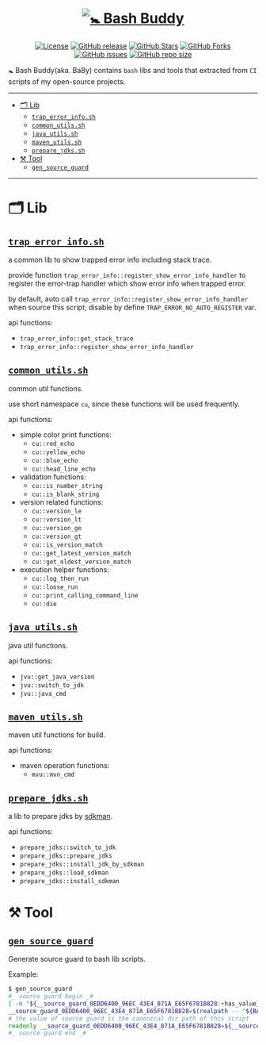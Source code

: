 # <div align="center"><a href="#"><img src="https://github.com/foldright/bash-buddy/assets/1063891/7f4ae25c-d57f-464a-bd29-2261fc372688" alt="🚼 Bash Buddy"></a></div>

<p align="center">
<a href="https://www.apache.org/licenses/LICENSE-2.0.html"><img src="https://img.shields.io/github/license/foldright/bash-buddy?color=4D7A97&logo=apache" alt="License"></a>
<a href="https://github.com/foldright/bash-buddy/releases"><img src="https://img.shields.io/github/release/foldright/bash-buddy.svg" alt="GitHub release"></a>
<a href="https://github.com/foldright/bash-buddy/stargazers"><img src="https://img.shields.io/github/stars/foldright/bash-buddy" alt="GitHub Stars"></a>
<a href="https://github.com/foldright/bash-buddy/fork"><img src="https://img.shields.io/github/forks/foldright/bash-buddy" alt="GitHub Forks"></a>
<a href="https://github.com/foldright/bash-buddy/issues"><img src="https://img.shields.io/github/issues/foldright/bash-buddy" alt="GitHub issues"></a>
<a href="https://github.com/foldright/bash-buddy"><img src="https://img.shields.io/github/repo-size/foldright/bash-buddy" alt="GitHub repo size"></a>
</p>

🚼 Bash Buddy(aka. BaBy) contains `bash` libs and tools that extracted from `CI` scripts of my open-source projects.

-----------------------------------

<!-- START doctoc generated TOC please keep comment here to allow auto update -->
<!-- DON'T EDIT THIS SECTION, INSTEAD RE-RUN doctoc TO UPDATE -->

- [🗂 Lib](#-lib)
    - [`trap_error_info.sh`](#trap_error_infosh)
    - [`common_utils.sh`](#common_utilssh)
    - [`java_utils.sh`](#java_utilssh)
    - [`maven_utils.sh`](#maven_utilssh)
    - [`prepare_jdks.sh`](#prepare_jdkssh)
- [⚒️ Tool](#-tool)
    - [`gen_source_guard`](#gen_source_guard)

<!-- END doctoc generated TOC please keep comment here to allow auto update -->

-----------------------------------

# 🗂 Lib

## [`trap_error_info.sh`](lib/trap_error_info.sh)

a common lib to show trapped error info including stack trace.

provide function `trap_error_info::register_show_error_info_handler`
to register the error-trap handler which show error info when trapped error.

by default, auto call `trap_error_info::register_show_error_info_handler` when source this script; disable by
define `TRAP_ERROR_NO_AUTO_REGISTER` var.

api functions:

- `trap_error_info::get_stack_trace`
- `trap_error_info::register_show_error_info_handler`

## [`common_utils.sh`](lib/common_utils.sh)

common util functions.

use short namespace `cu`, since these functions will be used frequently.

api functions:

- simple color print functions:
    - `cu::red_echo`
    - `cu::yellow_echo`
    - `cu::blue_echo`
    - `cu::head_line_echo`
- validation functions:
    - `cu::is_number_string`
    - `cu::is_blank_string`
- version related functions:
    - `cu::version_le`
    - `cu::version_lt`
    - `cu::version_ge`
    - `cu::version_gt`
    - `cu::is_version_match`
    - `cu::get_latest_version_match`
    - `cu::get_oldest_version_match`
- execution helper functions:
    - `cu::log_then_run`
    - `cu::loose_run`
    - `cu::print_calling_command_line`
    - `cu::die`

## [`java_utils.sh`](lib/javautils.sh)

java util functions.

api functions:

- `jvu::get_java_version`
- `jvu::switch_to_jdk`
- `jvu::java_cmd`

## [`maven_utils.sh`](lib/maven_utils.sh)

maven util functions for build.

api functions:

- maven operation functions:
    - `mvu::mvn_cmd`

## [`prepare_jdks.sh`](lib/prepare_jdks.sh)

a lib to prepare jdks by [sdkman](https://sdkman.io/).

api functions:

- `prepare_jdks::switch_to_jdk`
- `prepare_jdks::prepare_jdks`
- `prepare_jdks::install_jdk_by_sdkman`
- `prepare_jdks::load_sdkman`
- `prepare_jdks::install_sdkman`

# ⚒️ Tool

## [`gen_source_guard`](bin/gen_source_guard)

Generate source guard to bash lib scripts.

Example:

```sh
$ gen_source_guard
#_ source guard begin _#
[ -n "${__source_guard_0EDD6400_96EC_43E4_871A_E65F6781B828:+has_value}" ] && return
__source_guard_0EDD6400_96EC_43E4_871A_E65F6781B828=$(realpath -- "${BASH_SOURCE[0]}")
# the value of source guard is the canonical dir path of this script
readonly __source_guard_0EDD6400_96EC_43E4_871A_E65F6781B828=${__source_guard_0EDD6400_96EC_43E4_871A_E65F6781B828%/*}
#_ source guard end _#
```
